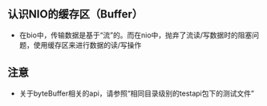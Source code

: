 ## 认识NIO的缓存区（Buffer）
* 在bio中，传输数据是基于“流”的。而在nio中，抛弃了流读/写数据时的阻塞问题，使用缓存区来进行数据的读/写操作


## 注意
* 关于byteBuffer相关的api，请参照“相同目录级别的testapi包下的测试文件”

